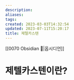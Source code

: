 ```yaml
---
description:
aliases: 
tags: 
created: 2023-03-03T14:32:54
updated: 2023-07-11T15:20:17
title: 제텔카스텐
---
```


[[0070 Obsidian 💎|옵시디언]]

# 제텔카스텐이란?

